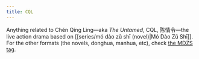 ```yaml
---
title: CQL
---
```

Anything related to Chén Qíng Lìng—aka *The Untamed*, CQL, 陈情令—the live action drama based on [[series/mó dào zǔ shī (novel)|Mó Dào Zǔ Shī]]. For the other formats (the novels, donghua, manhua, etc), check <a href="/tags/mdzs/" class="internal-link">the MDZS tag</a>.
